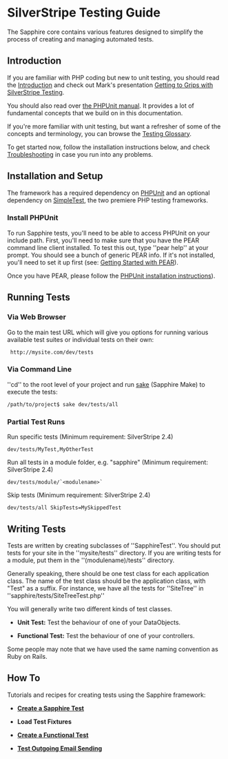 # SilverStripe Testing Guide

The Sapphire core contains various features designed to simplify the process of creating and managing automated tests.
## Introduction

If you are familiar with PHP coding but new to unit testing, you should read the [Introduction](testing-guide-intro) and
check out Mark's presentation [Getting to Grips with SilverStripe
Testing](http://www.slideshare.net/maetl/getting-to-grips-with-silverstripe-testing).

You should also read over [the PHPUnit manual](http://www.phpunit.de/manual/current/en/index.html). It provides a lot of
fundamental concepts that we build on in this documentation.

If you're more familiar with unit testing, but want a refresher of some of the concepts and terminology, you can browse
the [Testing Glossary](testing-guide-glossary).

To get started now, follow the installation instructions below, and check
[Troubleshooting](testing-guide-troubleshooting) in case you run into any problems.

## Installation and Setup

The framework has a required dependency on [PHPUnit](http://www.phpunit.de/) and an optional dependency on
[SimpleTest](http://simpletest.org/), the two premiere PHP testing frameworks.
### Install PHPUnit

To run Sapphire tests, you'll need to be able to access PHPUnit on your include path. First, you'll need to make sure
that you have the PEAR command line client installed. To test this out, type ''pear help'' at your prompt. You should
see a bunch of generic PEAR info. If it's not installed, you'll need to set it up first (see: [Getting Started with
PEAR](http://www.sitepoint.com/article/getting-started-with-pear/)).

Once you have PEAR, please follow the  [PHPUnit installation
instructions](http://www.phpunit.de/manual/current/en/installation.html)).





## Running Tests

### Via Web Browser

Go to the main test URL which will give you options for running various available test suites or individual tests on
their own:

	
	 http://mysite.com/dev/tests



### Via Command Line

''cd'' to the root level of your project and run [sake](sake) (Sapphire Make) to execute the tests:

	
	/path/to/project$ sake dev/tests/all



### Partial Test Runs


Run specific tests (Minimum requirement: SilverStripe 2.4)

	
	dev/tests/MyTest,MyOtherTest



Run all tests in a module folder, e.g. "sapphire" (Minimum requirement: SilverStripe 2.4)

	
	dev/tests/module/`<modulename>`


Skip tests (Minimum requirement: SilverStripe 2.4)

	
	dev/tests/all SkipTests=MySkippedTest


## Writing Tests

Tests are written by creating subclasses of ''SapphireTest''.  You should put tests for your site in the
''mysite/tests'' directory.  If you are writing tests for a module, put them in the ''(modulename)/tests'' directory.

Generally speaking, there should be one test class for each application class.  The name of the test class should be the
application class, with "Test" as a suffix.  For instance, we have all the tests for ''SiteTree'' in
''sapphire/tests/SiteTreeTest.php''

You will generally write two different kinds of test classes.


*  **Unit Test:** Test the behaviour of one of your DataObjects.

*  **Functional Test:** Test the behaviour of one of your controllers.

Some people may note that we have used the same naming convention as Ruby on Rails.
## How To

Tutorials and recipes for creating tests using the Sapphire framework:


*  **[Create a Sapphire Test](testing-howto/create-sapphire-test)**

*  **Load Test Fixtures**

*  **[Create a Functional Test](testing-howto/create-functional-test)**

*  **[Test Outgoing Email Sending](testing-howto/test-email-sending)**

